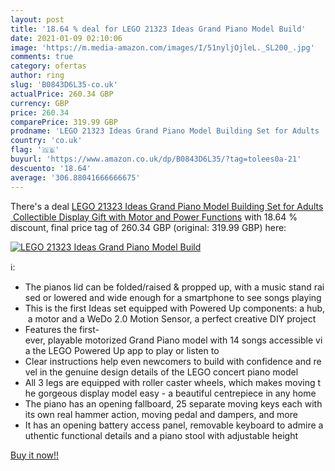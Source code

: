 ```yaml
---
layout: post
title: '18.64 % deal for LEGO 21323 Ideas Grand Piano Model Build'
date: 2021-01-09 02:10:06
image: 'https://m.media-amazon.com/images/I/51nyljOjleL._SL200_.jpg'
comments: true
category: ofertas
author: ring
slug: 'B0843D6L35-co.uk'
actualPrice: 260.34 GBP
currency: GBP
price: 260.34
comparePrice: 319.99 GBP
prodname: 'LEGO 21323 Ideas Grand Piano Model Building Set for Adults  Collectible Display Gift with Motor and Power Functions'
country: 'co.uk'
flag: '🇬🇧'
buyurl: 'https://www.amazon.co.uk/dp/B0843D6L35/?tag=tolees0a-21'
descuento: '18.64'
average: '306.88041666666675'
---
```


There's a deal [LEGO 21323 Ideas Grand Piano Model Building Set for Adults  Collectible Display Gift with Motor and Power Functions](https://www.amazon.co.uk/dp/B0843D6L35/?tag=tolees0a-21)  with  18.64 % discount, final price tag of  260.34 GBP (original: 319.99 GBP) here:

[![LEGO 21323 Ideas Grand Piano Model Build](https://m.media-amazon.com/images/I/51nyljOjleL._SL200_.jpg)](https://www.amazon.co.uk/dp/B0843D6L35/?tag=tolees0a-21)

ℹ️:

- The pianos lid can be folded/raised & propped up, with a music stand raised or lowered and wide enough for a smartphone to see songs playing
- This is the first Ideas set equipped with Powered Up components: a hub, a motor and a WeDo 2.0 Motion Sensor, a perfect creative DIY project
- Features the first-ever, playable motorized Grand Piano model with 14 songs accessible via the LEGO Powered Up app to play or listen to
- Clear instructions help even newcomers to build with confidence and revel in the genuine design details of the LEGO concert piano model
- All 3 legs are equipped with roller caster wheels, which makes moving the gorgeous display model easy - a beautiful centrepiece in any home
- The piano has an opening fallboard, 25 separate moving keys each with its own real hammer action, moving pedal and dampers, and more
- It has an opening battery access panel, removable keyboard to admire authentic functional details and a piano stool with adjustable height

[Buy it now!!](https://www.amazon.co.uk/dp/B0843D6L35/?tag=tolees0a-21)
